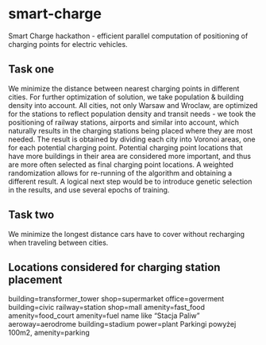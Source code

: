 # smart-charge
Smart Charge hackathon - efficient parallel computation of positioning of charging points for electric vehicles.
## Task one
We minimize the distance between nearest charging points in different cities.
For further optimization of solution, we take population & building density into account.
All cities, not only Warsaw and Wroclaw, are optimized for the stations to reflect population density and transit needs - we took the positioning of railway stations, airports and similar into account, which naturally results in the charging stations being placed where they are most needed.
The result is obtained by dividing each city into Voronoi areas, one for each potential charging point. Potential charging point locations that have more buildings in their area are considered more important, and thus are more often selected as final charging point locations.
A weighted randomization allows for re-running of the algorithm and obtaining a different result. A logical next step would be to introduce genetic selection in the results, and use several epochs of training.
## Task two
We minimize the longest distance cars have to cover without recharging when traveling between cities.
## Locations considered for charging station placement
building=transformer_tower
shop=supermarket
office=goverment
building=civic
railway=station
shop=mall
amenity=fast_food
amenity=food_court
amenity=fuel
name like “Stacja Paliw”
aeroway=aerodrome
building=stadium
power=plant
Parkingi powyżej 100m2, amenity=parking

